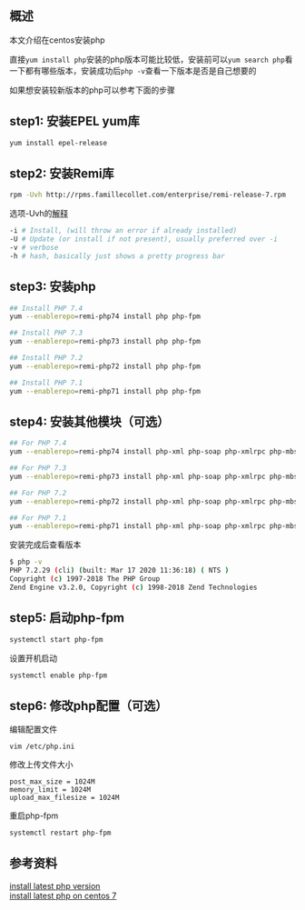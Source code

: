 [//title]:(centos安装php7.x)
[//englishTitle]:(centos-install-php7.x)
[//category]:(centos,php)
[//tags]:(centos,php)
[//createTime]:(20190325)
[//updateTime]:(20200327)

## 概述
本文介绍在centos安装php    

直接`yum install php`安装的php版本可能比较低，安装前可以`yum search php`看一下都有哪些版本，安装成功后`php -v`查看一下版本是否是自己想要的  

如果想安装较新版本的php可以参考下面的步骤  

## step1: 安装EPEL yum库  
``` bash
yum install epel-release
```

## step2: 安装Remi库  
``` bash
rpm -Uvh http://rpms.famillecollet.com/enterprise/remi-release-7.rpm
```

选项-Uvh的[解释](https://unix.stackexchange.com/questions/125567/yum-translation-of-rpm-uvh)   
``` bash
-i # Install, (will throw an error if already installed)
-U # Update (or install if not present), usually preferred over -i 
-v # verbose
-h # hash, basically just shows a pretty progress bar
```

## step3: 安装php  
``` bash
## Install PHP 7.4 
yum --enablerepo=remi-php74 install php php-fpm

## Install PHP 7.3 
yum --enablerepo=remi-php73 install php php-fpm

## Install PHP 7.2 
yum --enablerepo=remi-php72 install php php-fpm

## Install PHP 7.1 
yum --enablerepo=remi-php71 install php php-fpm
```

## step4: 安装其他模块（可选）
``` bash
## For PHP 7.4
yum --enablerepo=remi-php74 install php-xml php-soap php-xmlrpc php-mbstring php-json php-gd php-mcrypt

## For PHP 7.3
yum --enablerepo=remi-php73 install php-xml php-soap php-xmlrpc php-mbstring php-json php-gd php-mcrypt

## For PHP 7.2
yum --enablerepo=remi-php72 install php-xml php-soap php-xmlrpc php-mbstring php-json php-gd php-mcrypt

## For PHP 7.1
yum --enablerepo=remi-php71 install php-xml php-soap php-xmlrpc php-mbstring php-json php-gd php-mcrypt
```

安装完成后查看版本  
``` bash
$ php -v
PHP 7.2.29 (cli) (built: Mar 17 2020 11:36:18) ( NTS )
Copyright (c) 1997-2018 The PHP Group
Zend Engine v3.2.0, Copyright (c) 1998-2018 Zend Technologies
```

## step5: 启动php-fpm
``` bash
systemctl start php-fpm
```

设置开机启动  
``` bash
systemctl enable php-fpm
```

## step6: 修改php配置（可选）
编辑配置文件  
```
vim /etc/php.ini
```

修改上传文件大小  
```
post_max_size = 1024M
memory_limit = 1024M
upload_max_filesize = 1024M
```

重启php-fpm  
``` bash
systemctl restart php-fpm
```

## 参考资料
[install latest php version](https://www.digitalocean.com/community/questions/trying-to-install-latest-php-version-on-centos-7)  
[install latest php on centos 7](https://www.mynotepaper.com/install-latest-php-php-fpm-on-centos-7/)  